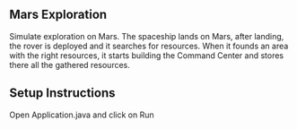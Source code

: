 ## Mars Exploration
Simulate exploration on Mars. The spaceship lands on Mars, after landing, the rover is deployed and it searches for resources. When it founds an area with the right resources, it starts building the Command Center and stores there all the gathered resources.

## Setup Instructions

Open Application.java and click on Run

